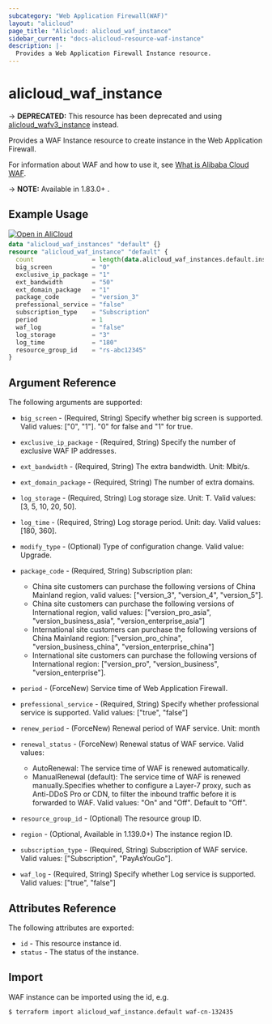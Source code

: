```yaml
---
subcategory: "Web Application Firewall(WAF)"
layout: "alicloud"
page_title: "Alicloud: alicloud_waf_instance"
sidebar_current: "docs-alicloud-resource-waf-instance"
description: |-
  Provides a Web Application Firewall Instance resource.
---
```


# alicloud\_waf\_instance

-> **DEPRECATED:**  This resource has been deprecated and using [alicloud_wafv3_instance](https://registry.terraform.io/providers/aliyun/alicloud/latest/docs/resources/wafv3_instance) instead.

Provides a WAF Instance resource to create instance in the Web Application Firewall.

For information about WAF and how to use it, see [What is Alibaba Cloud WAF](https://www.alibabacloud.com/help/doc-detail/28517.htm).

-> **NOTE:** Available in 1.83.0+ .

## Example Usage

<div style="display: block;margin-bottom: 40px;"><div class="oics-button" style="float: right;position: absolute;margin-bottom: 10px;">
  <a href="https://api.aliyun.com/api-tools/terraform?resource=alicloud_waf_instance&exampleId=bb172d48-8404-035c-b38d-686ce2b74420b94ffc1b&activeTab=example&spm=docs.r.waf_instance.0.bb172d4884&intl_lang=EN_US" target="_blank">
    <img alt="Open in AliCloud" src="https://img.alicdn.com/imgextra/i1/O1CN01hjjqXv1uYUlY56FyX_!!6000000006049-55-tps-254-36.svg" style="max-height: 44px; max-width: 100%;">
  </a>
</div></div>

```terraform
data "alicloud_waf_instances" "default" {}
resource "alicloud_waf_instance" "default" {
  count                = length(data.alicloud_waf_instances.default.instances) > 0 ? 0 : 1
  big_screen           = "0"
  exclusive_ip_package = "1"
  ext_bandwidth        = "50"
  ext_domain_package   = "1"
  package_code         = "version_3"
  prefessional_service = "false"
  subscription_type    = "Subscription"
  period               = 1
  waf_log              = "false"
  log_storage          = "3"
  log_time             = "180"
  resource_group_id    = "rs-abc12345"
}
```
## Argument Reference

The following arguments are supported:

* `big_screen` - (Required, String) Specify whether big screen is supported. Valid values: ["0", "1"]. "0" for false and "1" for true.
* `exclusive_ip_package` - (Required, String) Specify the number of exclusive WAF IP addresses.
* `ext_bandwidth` - (Required, String) The extra bandwidth. Unit: Mbit/s.
* `ext_domain_package` - (Required, String) The number of extra domains.
* `log_storage` - (Required, String) Log storage size. Unit: T. Valid values: [3, 5, 10, 20, 50].
* `log_time` - (Required, String) Log storage period. Unit: day. Valid values: [180, 360].
* `modify_type` - (Optional) Type of configuration change. Valid value: Upgrade.
* `package_code` - (Required, String) Subscription plan:
    * China site customers can purchase the following versions of China Mainland region, valid values: ["version_3", "version_4", "version_5"].
    * China site customers can purchase the following versions of International region, valid values: ["version_pro_asia", "version_business_asia", "version_enterprise_asia"]
    * International site customers can purchase the following versions of China Mainland region: ["version_pro_china", "version_business_china", "version_enterprise_china"]
    * International site customers can purchase the following versions of International region: ["version_pro", "version_business", "version_enterprise"].

* `period` - (ForceNew) Service time of Web Application Firewall.
* `prefessional_service` - (Required, String) Specify whether professional service is supported. Valid values: ["true", "false"]
* `renew_period` - (ForceNew) Renewal period of WAF service. Unit: month
* `renewal_status` - (ForceNew) Renewal status of WAF service. Valid values: 
    * AutoRenewal: The service time of WAF is renewed automatically.
    * ManualRenewal (default): The service time of WAF is renewed manually.Specifies whether to configure a Layer-7 proxy, such as Anti-DDoS Pro or CDN, to filter the inbound traffic before it is forwarded to WAF. Valid values: "On" and "Off". Default to "Off".
* `resource_group_id` - (Optional) The resource group ID.
* `region` - (Optional, Available in 1.139.0+) The instance region ID.
* `subscription_type` - (Required, String) Subscription of WAF service. Valid values: ["Subscription", "PayAsYouGo"].
* `waf_log` - (Required, String) Specify whether Log service is supported. Valid values: ["true", "false"]                                           
			
## Attributes Reference

The following attributes are exported:

* `id` - This resource instance id.
* `status` - The status of the instance.

## Import

WAF instance can be imported using the id, e.g.

```shell
$ terraform import alicloud_waf_instance.default waf-cn-132435
```
